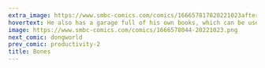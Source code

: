```yaml
---
extra_image: https://www.smbc-comics.com/comics/166657817820221023after.png
hovertext: He also has a garage full of his own books, which can be used to build a fort.
image: https://www.smbc-comics.com/comics/1666578044-20221023.png
next_comic: dongworld
prev_comic: productivity-2
title: Bones
---
```


